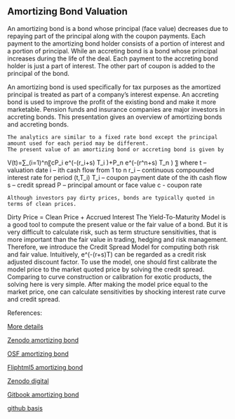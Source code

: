 ## Amortizing Bond Valuation


An amortizing bond is a bond whose principal (face value) decreases due to repaying part of the principal along with the coupon payments. Each payment to the amortizing bond holder consists of a portion of interest and a portion of principal. While an accreting bond is a bond whose principal increases during the life of the deal. Each payment to the accreting bond holder is just a part of interest. The other part of coupon is added to the principal of the bond. 

An amortizing bond is used specifically for tax purposes as the amortized principal is treated as part of a company’s interest expense. An accreting bond is used to improve the profit of the existing bond and make it more marketable. Pension funds and insurance companies are major investors in accreting bonds.  This presentation gives an overview of amortizing bonds and accreting bonds. 

	The analytics are similar to a fixed rate bond except the principal amount used for each period may be different. 
	The present value of an amortizing bond or accreting bond is given by
V(t)=∑_(i=1)^n〖cP_i e^(-(r_i+s) T_i )+P_n e^(-(r^n+s) T_n ) 〗
where
	t – valuation date
i – ith cash flow from 1 to n
	r_i – continuous compounded interest rate for period (t,T_i)
T_i – coupon payment date of the ith  cash flow
s – credit spread
P – principal amount or face value
c - coupon rate

	Although investors pay dirty prices, bonds are typically quoted in terms of clean prices. 
Dirty Price = Clean Price + Accrued Interest
	The Yield-To-Maturity Model is a good tool to compute the present value or the fair value of a bond. But it is very difficult to calculate risk, such as term structure sensitivities, that is more important than the fair value in trading, hedging and risk management. Therefore, we introduce the Credit Spread Model for computing both risk and fair value.
	Intuitively,   e^(-(r+s)T)   can be regarded as a credit risk adjusted discount factor.
	To use the model, one should first calibrate the model price to the market quoted price by solving the credit spread. Comparing to curve construction or calibration for exotic products, the solving here is very simple.
	After making the model price equal to the market price, one can calculate sensitivities by shocking interest rate curve and credit spread.

 


References:


[More details](./FiAmortizingBond-9.pdf)

[Zenodo amortizing bond](https://zenodo.org/record/6484737/files/Zenodo-FiAmortizingBond.pdf)

[OSF amortizing bond](https://osf.io/qrc8n/download)

[Fliphtml5 amortizing bond](https://fliphtml5.com/download/download-pdf-file.php?str=x0DZh9GTud3bENXamEzN1gDM5ITPkl0av9mY)

[Zenodo digital](https://zenodo.org/record/6549248)

[Gitbook amortizing bond](https://davidlee1203.gitbook.io/amortizing-bond/)

[github basis](https://github.com/timxiao1203/MoneyMarketBasisCurve)

